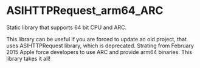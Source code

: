 # ASIHTTPRequest_arm64_ARC
Static library that supports 64 bit CPU and ARC.

This library can be useful if you are forced to update an old project, that uses ASIHTTPRequest library, which is deprecated. Strating from February 2015 Apple force developers to use ARC and provide arm64 binaries. This library takes it all!